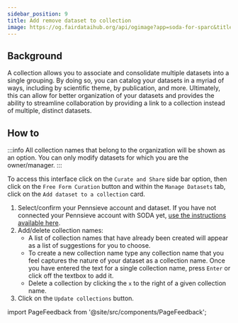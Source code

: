 ```yaml
---
sidebar_position: 9
title: Add remove dataset to collection
image: https://og.fairdataihub.org/api/ogimage?app=soda-for-sparc&title=Add%2fedit%20Dataset%20Collection&description=Manage%20Dataset
---
```


## Background

A collection allows you to associate and consolidate multiple datasets into a single grouping. By doing so, you can catalog your datasets in a myriad of ways, including by scientific theme, by publication, and more. Ultimately, this can allow for better organization of your datasets and provides the ability to streamline collaboration by providing a link to a collection instead of multiple, distinct datasets.

## How to

:::info
All collection names that belong to the organization will be shown as an option. You can only modify datasets for which you are the owner/manager.
:::

To access this interface click on the `Curate and Share` side bar option, then click on the `Free Form Curation` button and within the `Manage Datasets` tab, click on the
`Add dataset to a collection` card.

1. Select/confirm your Pennsieve account and dataset. If you have not connected your Pennsieve account with SODA yet, [use the instructions available here](./connect-your-pennsieve-account-with-soda).
2. Add/delete collection names:
   - A list of collection names that have already been created will appear as a list of suggestions for you to choose.
   - To create a new collection name type any collection name that you feel captures the nature of your dataset as a collection name. Once you have entered the text for a single collection name, press `Enter` or click off the textbox to add it.
   - Delete a collection by clicking the `x` to the right of a given collection name.
3. Click on the `Update collections` button.

import PageFeedback from '@site/src/components/PageFeedback';

<PageFeedback />

